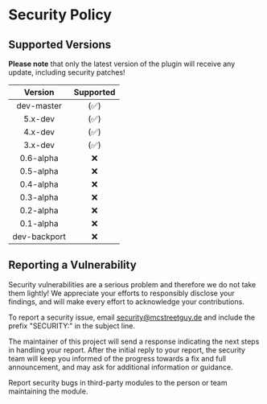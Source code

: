 # Security Policy

## Supported Versions

**Please note** that only the latest version of the plugin will receive any update, including security patches!

|   Version    |      Supported       |
| :----------: | :------------------: |
|  dev-master  | (:white_check_mark:) |
|   5.x-dev    | (:white_check_mark:) |
|   4.x-dev    | (:white_check_mark:) |
|   3.x-dev    | (:white_check_mark:) |
|  0.6-alpha   |         :x:          |
|  0.5-alpha   |         :x:          |
|  0.4-alpha   |         :x:          |
|  0.3-alpha   |         :x:          |
|  0.2-alpha   |         :x:          |
|  0.1-alpha   |         :x:          |
| dev-backport |         :x:          |

## Reporting a Vulnerability

Security vulnerabilities are a serious problem and therefore we do not take them lightly!
We appreciate your efforts to responsibly disclose your findings, and will make every effort to acknowledge your contributions.

To report a security issue, email security@mcstreetguy.de and include the prefix "SECURITY:" in the subject line.

The maintainer of this project will send a response indicating the next steps in handling your report.
After the initial reply to your report, the security team will keep you informed of the progress towards a fix and full announcement, and may ask for additional information or guidance.

Report security bugs in third-party modules to the person or team maintaining the module.
